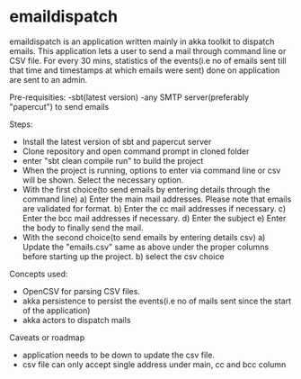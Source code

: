 # emaildispatch

emaildispatch is an application written mainly in akka toolkit to dispatch emails. This application lets a user to send a mail through command line or CSV file. For every 30 mins, statistics of the events(i.e no of emails sent till that time and timestamps at which emails were sent) done on application are sent to an admin.

Pre-requisities:
-sbt(latest version)
-any SMTP server(preferably "papercut") to send emails

Steps:
- Install the latest version of sbt and papercut server
- Clone repository and open command prompt in cloned folder
- enter "sbt clean compile run" to build the project
- When the project is running, options to enter via command line or csv will be shown. Select the necessary option.
- With the first choice(to send emails by entering details through the command line)
    a) Enter the main mail addresses. Please note that emails are validated for format.
    b) Enter the cc mail addresses if necessary.
    c) Enter the bcc mail addresses if necessary.
    d) Enter the subject
    e) Enter the body to finally send the mail.
- With the second choice(to send emails by entering details csv)
   a) Update the "emails.csv" same as above under the proper columns before starting up the project.
   b) select the csv choice

Concepts used:
- OpenCSV for parsing CSV files.
- akka persistence to persist the events(i.e no of mails sent since the start of the application)
- akka actors to dispatch mails

Caveats or roadmap
- application needs to be down to update the csv file.
- csv file can only accept single address under main, cc and bcc column

